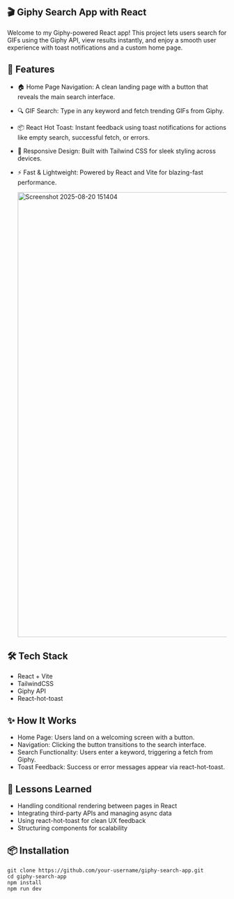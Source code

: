 ## 🎬 Giphy Search App with React
Welcome to my Giphy-powered React app! This project lets users search for GIFs using the Giphy API, view results instantly, and enjoy a smooth user experience with toast notifications and a custom home page.
## 🚀 Features
- 🏠 Home Page Navigation: A clean landing page with a button that reveals the main search interface.
- 🔍 GIF Search: Type in any keyword and fetch trending GIFs from Giphy.
- 📦 React Hot Toast: Instant feedback using toast notifications for actions like empty search, successful fetch, or errors.
- 🎨 Responsive Design: Built with Tailwind CSS for sleek styling across devices.
- ⚡ Fast & Lightweight: Powered by React and Vite for blazing-fast performance.


    <img width="1919" height="1020" alt="Screenshot 2025-08-20 151404"      src="https://github.com/user-attachments/assets/f9942109-2882-4f93-b71f-2724fcf8f920" />

## 🛠️ Tech Stack

- React + Vite
- TailwindCSS
- Giphy API
- React-hot-toast

## ✨ How It Works
- Home Page: Users land on a welcoming screen with a button.
- Navigation: Clicking the button transitions to the search interface.
- Search Functionality: Users enter a keyword, triggering a fetch from Giphy.
- Toast Feedback: Success or error messages appear via react-hot-toast.

## 🧠 Lessons Learned
- Handling conditional rendering between pages in React
- Integrating third-party APIs and managing async data
- Using react-hot-toast for clean UX feedback
- Structuring components for scalability

## 📦 Installation
    git clone https://github.com/your-username/giphy-search-app.git
    cd giphy-search-app
    npm install
    npm run dev











